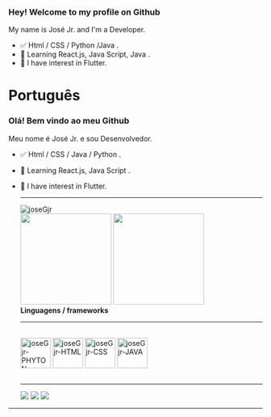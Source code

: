 ### Hey! Welcome to my profile on Github

My name is José Jr. and I'm a Developer.

- ✅ Html / CSS / Python /Java .
- 📕 Learning React.js, Java Script, Java .
- 📖 I have interest in Flutter.

# Português

### Olá! Bem vindo ao meu Github

Meu nome é José Jr. e sou Desenvolvedor.

- ✅ Html / CSS / Java / Python .
- 📕 Learning React.js, Java Script .
- 📖 I have interest in Flutter.
    <div>
    <hr>
    <div>
      <img src="https://komarev.com/ghpvc/?username=joseGjr&color=blue" alt="joseGjr" />
      <div href="https://github.com/joseGjr">
        <img height="180em" src="https://github-readme-stats.vercel.app/api?username=joseGjr&show_icons=true&theme=blue&include_all_commits=true&count_private=true"/>
        <img height="180em" src="https://github-readme-stats.vercel.app/api/top-langs/?username=joseGjr&layout=compact&langs_count=7&theme=blue"/>
        <link rel = "stylesheet" href = "<link rel = "stylesheet" href = "https://cdn.jsdelivr.net/gh/devicons/devicon@v2.13.0/devicon.min.css">
    
    </div>
   <b >Linguagens / frameworks </b>                                                                                                                                 
   <hr>
   
    <div style="display: inline_block"><br>
      <link rel = "stylesheet" href = "https://cdn.jsdelivr.net/gh/devicons/devicon@v2.13.0/devicon.min.css">
        <img align="center" alt="joseGjr-PHYTON" height="60" width="60" src="https://cdn.jsdelivr.net/gh/devicons/devicon/icons/python/python-original.svg" />
      <img align="center" alt="joseGjr-HTML" height="60" width="60" src="https://cdn.jsdelivr.net/gh/devicons/devicon/icons/html5/html5-original-wordmark.svg" />
      <img align="center" alt="joseGjr-CSS" height="60" width="60" src="https://cdn.jsdelivr.net/gh/devicons/devicon/icons/css3/css3-original-wordmark.svg" />
      <img align="center" alt="joseGjr-JAVA" height="60" width="60" src="https://cdn.jsdelivr.net/gh/devicons/devicon/icons/java/java-original-wordmark.svg" />
                                                                                                                                                     
    </div>
    <br>
   <hr>
  
    <a href="https://www.instagram.com/josejr_silva_/" target="_blank"><img src="https://img.shields.io/badge/-Instagram-%23E4405F?style=for-the-badge&logo=instagram&logoColor=black" target="_blank"></a>
     <a href = "mailto:tubabajr@gmail.com"><img src="https://img.shields.io/badge/-Gmail-%23333?style=for-the-badge&logo=gmail&logoColor=black" target="_blank"></a>
     <a href="https://linkedin.com/in/josé-guiomar-silva-jr-1a968b198
  " target="_blank"><img src="https://img.shields.io/badge/-LinkedIn-%230077B5?style=for-the-badge&logo=linkedin&logoColor=silver" target="_blank"></a> 
  
<hr>
